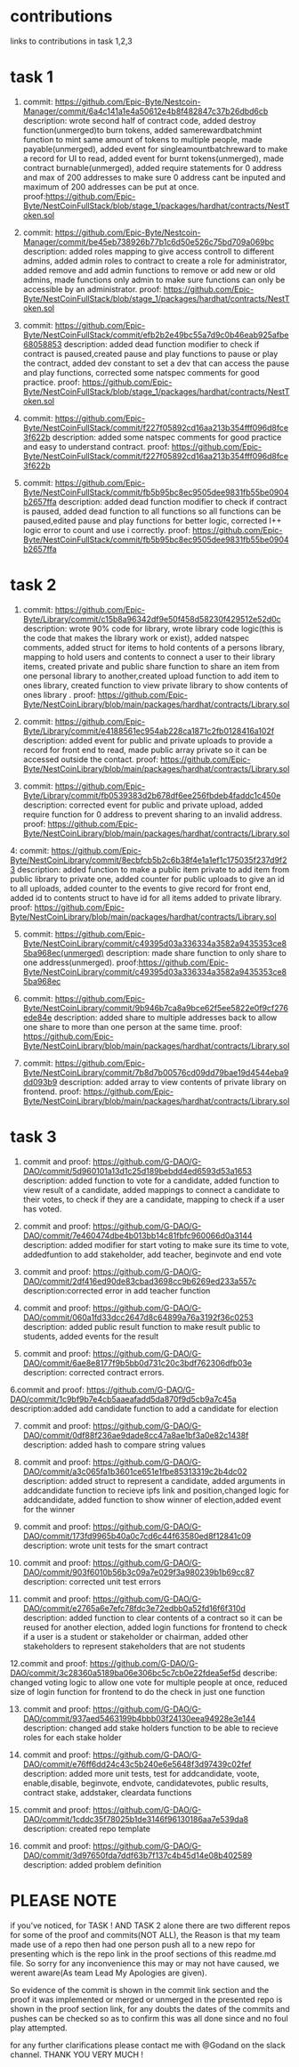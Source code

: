 # contributions
links to contributions in task 1,2,3



# task 1


1. commit: https://github.com/Epic-Byte/Nestcoin-Manager/commit/6a4c141a1e4a50612e4b8f482847c37b26dbd6cb
   description: wrote second half of contract code, added destroy function(unmerged)to burn tokens, added samerewardbatchmint function to mint same amount of tokens to multiple people, made payable(unmerged), added event for singleamountbatchreward to make a record for UI to read, added event for burnt tokens(unmerged), made contract burnable(unmerged), added require statements for 0 address and max of 200 addresses to make sure 0 address cant be inputed and maximum of 200 addresses can be put at once.
    proof:https://github.com/Epic-Byte/NestCoinFullStack/blob/stage_1/packages/hardhat/contracts/NestToken.sol


2. commit: https://github.com/Epic-Byte/Nestcoin-Manager/commit/be45eb738926b77b1c6d50e526c75bd709a069bc
   description: added roles mapping to give access controll to different admins, added admin roles to contract to create a role for administrator, added remove and add admin functions to remove or add new or old admins, made functions only admin to make sure functions can only be accessible by an administrator.
   proof: https://github.com/Epic-Byte/NestCoinFullStack/blob/stage_1/packages/hardhat/contracts/NestToken.sol
   
   
3. commit: https://github.com/Epic-Byte/NestCoinFullStack/commit/efb2b2e49bc55a7d9c0b46eab925afbe68058853
   description: added dead function modifier to check if contract is paused,created pause and play functions to pause or play the contract, added dev constant to set a dev that can access the pause and play functions, corrected some natspec comments for good practice.
   proof: https://github.com/Epic-Byte/NestCoinFullStack/blob/stage_1/packages/hardhat/contracts/NestToken.sol
   
   
4. commit: https://github.com/Epic-Byte/NestCoinFullStack/commit/f227f05892cd16aa213b354fff096d8fce3f622b
   description: added some natspec comments for good practice and easy to understand contract.
   proof: https://github.com/Epic-Byte/NestCoinFullStack/commit/f227f05892cd16aa213b354fff096d8fce3f622b
   
   
5.  commit: https://github.com/Epic-Byte/NestCoinFullStack/commit/fb5b95bc8ec9505dee9831fb55be0904b2657ffa
    description: added dead function modifier to check if contract is paused, added dead function to all functions so all functions can be paused,edited pause and play functions for better logic, corrected I++ logic error to count and use i correctly.
    proof: https://github.com/Epic-Byte/NestCoinFullStack/commit/fb5b95bc8ec9505dee9831fb55be0904b2657ffa
   
   
   
   
# task 2


1. commit:  https://github.com/Epic-Byte/Library/commit/c15b8a96342df9e50f458d58230f429512e52d0c
  description: wrote 90% code for library, wrote library code logic(this is the code that makes the library work or exist), added natspec comments, added struct for items to hold contents of a persons library, mapping to hold users and contents to connect a user to their library items, created private and public share function  to share an item from one personal library to another,created upload function to add item to ones library, created function to view private library to show contents of ones library .
  proof: https://github.com/Epic-Byte/NestCoinLibrary/blob/main/packages/hardhat/contracts/Library.sol
  
  
2. commit:  https://github.com/Epic-Byte/Library/commit/e4188561ec954ab228ca1871c2fb0128416a102f
 description: added event for public and private uploads to provide a record for front end to read, made public array private so it can be accessed outside the contact.
 proof: https://github.com/Epic-Byte/NestCoinLibrary/blob/main/packages/hardhat/contracts/Library.sol
 
 
3. commit: https://github.com/Epic-Byte/Library/commit/fb0539383d2b678df6ee256fbdeb4faddc1c450e
 description: corrected event for public and private upload, added require function for 0 address to prevent sharing to an invalid address.
 proof: https://github.com/Epic-Byte/NestCoinLibrary/blob/main/packages/hardhat/contracts/Library.sol
 
 
4: commit: https://github.com/Epic-Byte/NestCoinLibrary/commit/8ecbfcb5b2c6b38f4e1a1ef1c175035f237d9f23
description: added function to make a public item private to add item from public library to private one, added counter for public uploads to give an id to all uploads, added counter to the events to give record for front end, added id to contents struct to have id for all items added to private library.
proof: https://github.com/Epic-Byte/NestCoinLibrary/blob/main/packages/hardhat/contracts/Library.sol


5. commit: https://github.com/Epic-Byte/NestCoinLibrary/commit/c49395d03a336334a3582a9435353ce85ba968ec(unmerged)
description: made share function to only share to one address(unmerged).
proof:https://github.com/Epic-Byte/NestCoinLibrary/commit/c49395d03a336334a3582a9435353ce85ba968ec


6. commit:  https://github.com/Epic-Byte/NestCoinLibrary/commit/9b946b7ca8a9bce62f5ee5822e0f9cf276ede84e
 description: added share to multiple addresses back to allow one share to more than one person at the same time.
 proof: https://github.com/Epic-Byte/NestCoinLibrary/blob/main/packages/hardhat/contracts/Library.sol
 
 
7. commit: https://github.com/Epic-Byte/NestCoinLibrary/commit/7b8d7b00576cd09dd79bae19d4544eba9dd093b9
  description: added array to view contents of private library on frontend.
  proof: https://github.com/Epic-Byte/NestCoinLibrary/blob/main/packages/hardhat/contracts/Library.sol
  
  
  
  
# task 3

 
 
 1. commit and proof: https://github.com/G-DAO/G-DAO/commit/5d960101a13d1c25d189bebdd4ed6593d53a1653
     description: added function to vote for a candidate, added function to view result of a candidate, added mappings to connect a candidate to their votes,
     to check if they are a candidate, mapping to check if a user has voted.
     
     
 2. commit and proof: https://github.com/G-DAO/G-DAO/commit/7e460474dbe4b013bb14c81fbfc960066d0a3144
    description: added modifier for start voting to make sure its time to vote, addedfuntion to add stakeholder, add teacher, beginvote and end vote
    
    
 3. commit and proof: https://github.com/G-DAO/G-DAO/commit/2df416ed90de83cbad3698cc9b6269ed233a557c
    description:corrected error in add teacher function
    
    
 4. commit and proof: https://github.com/G-DAO/G-DAO/commit/060a1fd33dcc2647d8c64899a76a3192f36c0253
    description: added public result function to make result public to students, added events for the result 
    
    
 5. commit and proof: https://github.com/G-DAO/G-DAO/commit/6ae8e8177f9b5bb0d731c20c3bdf762306dfb03e
    description: corrected contract errors.
    
    
 6.commit and proof: https://github.com/G-DAO/G-DAO/commit/1c9bf9b7e4cb5aaeafadd5da870f9d5cb9a7c45a
 description:added add candidate function to add a candidate for election
 
 
 7. commit and proof: https://github.com/G-DAO/G-DAO/commit/0df88f236ae9dade8cc47a8ae1bf3a0e82c1438f
  description: added hash to compare string values
  
  
 8. commit and proof: https://github.com/G-DAO/G-DAO/commit/a3c065fa1b3601ce651e1fbe85313319c2b4dc02
  description: added struct to represent a candidate, added arguments in addcandidate function to recieve ipfs link and position,changed logic for addcandidate, added   function to show winner of election,added event for the winner
  
  
 9. commit and proof: https://github.com/G-DAO/G-DAO/commit/173fd9965b40a0c7cd6c44f63580ed8f12841c09
    description: wrote unit tests for the smart contract
    
    
 10. commit and proof:  https://github.com/G-DAO/G-DAO/commit/903f6010b56b3c09a7e029f3a980239b1b69cc87
    description: corrected unit test errors
    
    
 11. commit and proof: https://github.com/G-DAO/G-DAO/commit/e2765a6e7efc78fdc3e72edbb0a52fd16f6f310d
     description: added function to clear contents of a contract so it can be reused for another election, added login functions for frontend to check if a user is a student      or stakeholder or chairman, added other stakeholders to represent stakeholders that are not students
     
     
 12.commit and proof: https://github.com/G-DAO/G-DAO/commit/3c28360a5189ba06e306bc5c7cb0e22fdea5ef5d
    describe: changed voting logic to allow one vote for multiple people at once, reduced size of login function for frontend to do the check in just one function
    
    
 13. commit and proof: https://github.com/G-DAO/G-DAO/commit/937aed5463199b4bbb03f24130eea94928e3e144
     description: changed add stake holders function to be able to recieve roles for each stake holder   
     
 14. commit and proof: https://github.com/G-DAO/G-DAO/commit/e76ff6dd24c43c5b240e6e5648f3d97439c02fef
     description: added more unit tests, test for  addcandidate, voote, enable,disable, beginvote, endvote, candidatevotes, public results, contract stake, addstaker, cleardata functions
     
    
 15. commit and proof: https://github.com/G-DAO/G-DAO/commit/1cddc35f78025b1de3146f96130186aa7e539da8
    description: created repo template


 16. commit and proof: https://github.com/G-DAO/G-DAO/commit/3d97650fda7ddf63b7f137c4b45d14e08b402589
    description: added problem definition
    
 
# PLEASE NOTE
 
 if you've noticed, for TASK ! AND TASK 2 alone there are two different repos for some of the proof and commits(NOT ALL), the Reason is that my team made use of a repo then had one person push all to a new repo for presenting which is the repo link in the proof sections of this readme.md file. So sorry for any inconvenience this may or may not have caused, we werent aware(As team Lead My Apologies are given).
 
So evidence of the commit is shown in the commit link section and the proof it was implemented or merged or unmerged in the presented repo is shown in the proof section link, 
for any doubts the dates of the commits and pushes can be checked so as to confirm this was all done since and no foul play attempted.


for any further clarifications please contact me with @Godand on the slack channel.
THANK YOU VERY MUCH !
  
